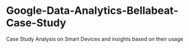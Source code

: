 # Google-Data-Analytics-Bellabeat-Case-Study
Case Study Analysis on Smart Devices and insights based on their usage
